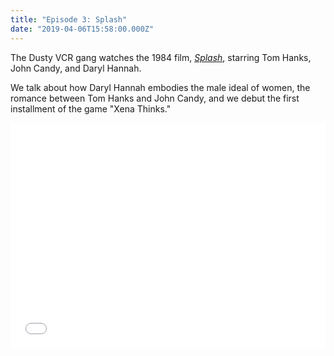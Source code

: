 ```yaml
---
title: "Episode 3: Splash"
date: "2019-04-06T15:58:00.000Z"
---
```


The Dusty VCR gang watches the 1984 film, [*Splash*](https://www.imdb.com/title/tt0088161/), starring Tom Hanks, John Candy, and Daryl Hannah.

We talk about how Daryl Hannah embodies the male ideal of women, the romance between Tom Hanks and John Candy, and we debut the first installment of the game "Xena Thinks."

<iframe style="border: none" src="//html5-player.libsyn.com/embed/episode/id/9292862/height/360/theme/legacy/thumbnail/yes/direction/backward/" height="360" width="100%" scrolling="no"  allowfullscreen webkitallowfullscreen mozallowfullscreen oallowfullscreen msallowfullscreen></iframe>
